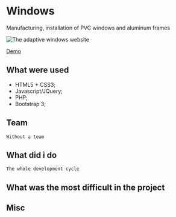 # Windows

Manufacturing, installation of PVC windows and aluminum frames

![The adaptive windows website](http://purouski.xyz/assets/projects/windows/cover.jpg)

[Demo](http://windows.purouski.xyz)

## What were used

*   HTML5 + CSS3; 
*	Javascript/JQuery; 
*	PHP; 
*   Bootstrap 3; 

## Team
	
	Without a team

## What did i do
	
	The whole development cycle	

## What was the most difficult in the project

	

## Misc

	
